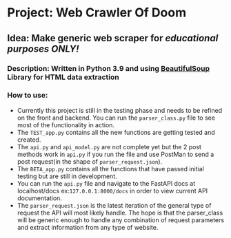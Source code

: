 # Project: Web Crawler Of Doom
## Idea: Make generic web scraper for *educational purposes ONLY!* 
### Description: Written in Python 3.9 and using [BeautifulSoup](https://www.crummy.com/software/BeautifulSoup/bs4/doc/) Library for HTML data extraction 
### **How to use:** 
- Currently this project is still in the testing phase and needs to be refined on the front and backend. You can run the `parser_class.py` file to see most of the functionality in action. 
- The `TEST_app.py` contains all the new functions are getting tested and created. 
- The `api.py` and `api_model.py` are not complete yet but the 2 post methods work in `api.py` if you run the file and use PostMan to send a post request(in the shape of `parser_request.json`).
- The `BETA_app.py` contains all the functions that have passed initial testing but are still in development.  
- You can run the `api.py` file and navigate to the FastAPI docs at localhost/docs ex:`127.0.0.1:8000/docs` in order to view current API documentation. 
- The `parser_request.json` is the latest iteration of the general type of request the API will most likely handle. The hope is that the parser_class will be generic enough to handle any combination of request parameters and extract information from any type of website. 